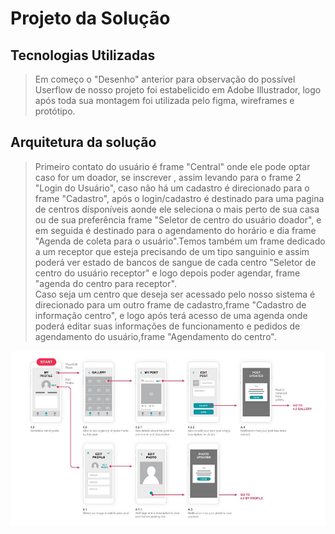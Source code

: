 # Projeto da Solução


## Tecnologias Utilizadas

> Em começo o "Desenho" anterior para observação do possível Userflow de nosso projeto foi estabelicido em Adobe Illustrador, logo após toda sua montagem foi utilizada pelo figma, wireframes e protótipo.

## Arquitetura da solução

>Primeiro contato do usuário é frame "Central" onde ele pode optar caso for um doador, se inscrever , assim levando para o frame 2 "Login do Usuário", caso não há um cadastro é direcionado para o frame "Cadastro", após o login/cadastro é destinado para uma pagina de centros dísponíveis aonde ele seleciona o mais perto de sua casa ou de sua preferência frame "Seletor de centro do usuário doador", e em seguida é destinado para o agendamento do horário e dia frame "Agenda de coleta para o usuário".Temos também um frame dedicado a um receptor que esteja precisando de um tipo sanguinio e assim poderá ver estado de bancos de sangue de cada centro "Seletor de centro do usuário receptor" e logo depois poder agendar, frame "agenda do centro para receptor".
<br> Caso seja um centro que deseja ser acessado pelo nosso sistema é direcionado para um outro frame de cadastro,frame "Cadastro de informação centro", e logo após terá acesso de uma agenda onde poderá editar suas informações de funcionamento e pedidos de agendamento do usuário,frame "Agendamento do centro".

![Exemplo de UserFlow](images/userflow.jpg)